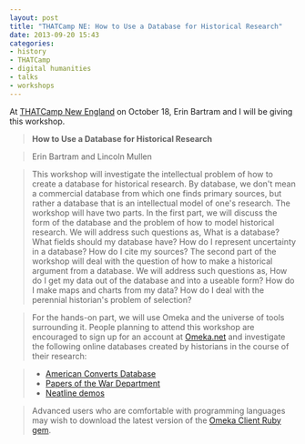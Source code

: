 ```yaml
---
layout: post
title: "THATCamp NE: How to Use a Database for Historical Research"
date: 2013-09-20 15:43
categories: 
- history
- THATCamp
- digital humanities
- talks
- workshops
---
```


At [THATCamp New England][] on October 18, Erin Bartram and I will be
giving this workshop.

> **How to Use a Database for Historical Research**

> Erin Bartram and Lincoln Mullen

> This workshop will investigate the intellectual problem of how to
> create a database for historical research. By database, we don't mean
> a commercial database from which one finds primary sources, but rather
> a database that is an intellectual model of one's research. The
> workshop will have two parts. In the first part, we will discuss the
> form of the database and the problem of how to model historical
> research. We will address such questions as, What is a database? What
> fields should my database have? How do I represent uncertainty in a
> database? How do I cite my sources? The second part of the workshop
> will deal with the question of how to make a historical argument from
> a database. We will address such questions as, How do I get my data
> out of the database and into a useable form? How do I make maps and
> charts from my data? How do I deal with the perennial historian's
> problem of selection?

> For the hands-on part, we will use Omeka and the universe of tools
> surrounding it. People planning to attend this workshop are encouraged
> to sign up for an account at [Omeka.net][] and investigate the
> following online databases created by historians in the course of
> their research:

> -   [American Converts Database][]
> -   [Papers of the War Department][]
> -   [Neatline demos][]

> Advanced users who are comfortable with programming languages may wish
> to download the latest version of the [Omeka Client Ruby gem][].

  [THATCamp New England]: http://newengland2013.thatcamp.org/schedule/
  [Omeka.net]: http://omeka.net
  [American Converts Database]: http://americanconverts.org
  [Papers of the War Department]: http://wardepartmentpapers.org/
  [Neatline demos]: http://neatline.org/neatline-in-action/
  [Omeka Client Ruby gem]: https://rubygems.org/gems/omeka_client
